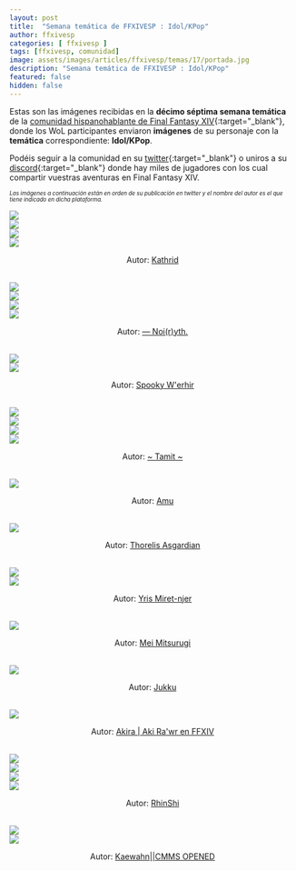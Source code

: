 ```yaml
---
layout: post
title:  "Semana temática de FFXIVESP : Idol/KPop"
author: ffxivesp
categories: [ ffxivesp ]
tags: [ffxivesp, comunidad]
image: assets/images/articles/ffxivesp/temas/17/portada.jpg
description: "Semana temática de FFXIVESP : Idol/KPop"
featured: false
hidden: false
---
```


Estas son las imágenes recibidas en la **décimo séptima semana temática** de la [comunidad hispanohablante de Final Fantasy XIV](https://twitter.com/FFXIVESP_){:target="_blank"}, donde los WoL participantes enviaron **imágenes** de su personaje con la **temática** correspondiente: **Idol/KPop**.

Podéis seguir a la comunidad en su [twitter](https://twitter.com/FFXIVESP_){:target="_blank"} o uniros a su [discord](https://discord.com/invite/XcYQ2fR){:target="_blank"} donde hay miles de jugadores con los cual compartir vuestras aventuras en Final Fantasy XIV.

<sub><sup><i>Las imágenes a continuación están en orden de su publicación en twitter y el nombre del autor es el que tiene indicado en dicha plataforma.</i></sup></sub>

<script src="https://cdnjs.cloudflare.com/ajax/libs/ekko-lightbox/5.3.0/ekko-lightbox.min.js" integrity="sha512-Y2IiVZeaBwXG1wSV7f13plqlmFOx8MdjuHyYFVoYzhyRr3nH/NMDjTBSswijzADdNzMyWNetbLMfOpIPl6Cv9g==" crossorigin="anonymous" referrerpolicy="no-referrer"></script>
<link rel="stylesheet" href="https://cdnjs.cloudflare.com/ajax/libs/ekko-lightbox/5.3.0/ekko-lightbox.css" integrity="sha512-Velp0ebMKjcd9RiCoaHhLXkR1sFoCCWXNp6w4zj1hfMifYB5441C+sKeBl/T/Ka6NjBiRfBBQRaQq65ekYz3UQ==" crossorigin="anonymous" referrerpolicy="no-referrer" />

<div class="container card">
    <div class="row">
        <div class="col-xl">
            <a href="{{ site.baseurl }}/assets/images/articles/ffxivesp/temas/17/alimoyama_1.jpg" data-toggle="lightbox"><img src="{{ site.baseurl }}/assets/images/articles/ffxivesp/temas/17/alimoyama_1.jpg"></a>
        </div>
        <div class="col-xl">
            <a href="{{ site.baseurl }}/assets/images/articles/ffxivesp/temas/17/alimoyama_2.jpg" data-toggle="lightbox"><img src="{{ site.baseurl }}/assets/images/articles/ffxivesp/temas/17/alimoyama_2.jpg"></a>
        </div>        
    </div>
    <div class="row">
        <div class="col-xl">
            <a href="{{ site.baseurl }}/assets/images/articles/ffxivesp/temas/17/alimoyama_3.jpg" data-toggle="lightbox"><img src="{{ site.baseurl }}/assets/images/articles/ffxivesp/temas/17/alimoyama_4.jpg"></a>
        </div>
        <div class="col-xl">
            <a href="{{ site.baseurl }}/assets/images/articles/ffxivesp/temas/17/alimoyama_3.jpg" data-toggle="lightbox"><img src="{{ site.baseurl }}/assets/images/articles/ffxivesp/temas/17/alimoyama_4.jpg"></a>
        </div>        
    </div>    
    <div class="row">  
        <div class="col-xl">
            <p align="center">Autor: <a href="https://twitter.com/alimoyama" target="_blank">Kathrid</a></p>
        </div>
    </div>
</div>    

<br/>

<div class="container card">
    <div class="row">
        <div class="col-xl">
            <a href="{{ site.baseurl }}/assets/images/articles/ffxivesp/temas/17/YthStories_1.jpg" data-toggle="lightbox"><img src="{{ site.baseurl }}/assets/images/articles/ffxivesp/temas/17/YthStories_1.jpg"></a>
        </div>
        <div class="col-xl">
            <a href="{{ site.baseurl }}/assets/images/articles/ffxivesp/temas/17/YthStories_2.jpg" data-toggle="lightbox"><img src="{{ site.baseurl }}/assets/images/articles/ffxivesp/temas/17/YthStories_2.jpg"></a>
        </div>        
    </div>
    <div class="row">
        <div class="col-xl">
            <a href="{{ site.baseurl }}/assets/images/articles/ffxivesp/temas/17/YthStories_3.jpg" data-toggle="lightbox"><img src="{{ site.baseurl }}/assets/images/articles/ffxivesp/temas/17/YthStories_3.jpg"></a>
        </div>
        <div class="col-xl">
            <a href="{{ site.baseurl }}/assets/images/articles/ffxivesp/temas/17/YthStories_4.jpg" data-toggle="lightbox"><img src="{{ site.baseurl }}/assets/images/articles/ffxivesp/temas/17/YthStories_4.jpg"></a>
        </div>        
    </div>    
    <div class="row">  
        <div class="col-xl">
            <p align="center">Autor: <a href="https://twitter.com/YthStories" target="_blank">— Noi(r)yth.</a></p>
        </div>
    </div>
</div>    

<br/>

<div class="container card">
    <div class="row">
        <div class="col-xl">
            <a href="{{ site.baseurl }}/assets/images/articles/ffxivesp/temas/17/w_erhir_1.jpg" data-toggle="lightbox"><img src="{{ site.baseurl }}/assets/images/articles/ffxivesp/temas/17/w_erhir_1.jpg"></a>
        </div>
        <div class="col-xl">
            <a href="{{ site.baseurl }}/assets/images/articles/ffxivesp/temas/17/w_erhir_2.jpg" data-toggle="lightbox"><img src="{{ site.baseurl }}/assets/images/articles/ffxivesp/temas/17/w_erhir_2.jpg"></a>
        </div>        
    </div> 
    <div class="row">  
        <div class="col-xl">
            <p align="center">Autor: <a href="https://twitter.com/w_erhir" target="_blank">Spooky W'erhir</a></p>
        </div>
    </div>
</div>    

<br/>

<div class="container card">
    <div class="row">
        <div class="col-xl">
            <a href="{{ site.baseurl }}/assets/images/articles/ffxivesp/temas/17/Tamit_IX_1.jpg" data-toggle="lightbox"><img src="{{ site.baseurl }}/assets/images/articles/ffxivesp/temas/17/Tamit_IX_1.jpg"></a>
        </div>
        <div class="col-xl">
            <a href="{{ site.baseurl }}/assets/images/articles/ffxivesp/temas/17/Tamit_IX_2.jpg" data-toggle="lightbox"><img src="{{ site.baseurl }}/assets/images/articles/ffxivesp/temas/17/Tamit_IX_2.jpg"></a>
        </div>        
    </div>
    <div class="row">
        <div class="col-xl">
            <a href="{{ site.baseurl }}/assets/images/articles/ffxivesp/temas/17/Tamit_IX_3.jpg" data-toggle="lightbox"><img src="{{ site.baseurl }}/assets/images/articles/ffxivesp/temas/17/Tamit_IX_3.jpg"></a>
        </div>
        <div class="col-xl">
            <a href="{{ site.baseurl }}/assets/images/articles/ffxivesp/temas/17/Tamit_IX_4.jpg" data-toggle="lightbox"><img src="{{ site.baseurl }}/assets/images/articles/ffxivesp/temas/17/Tamit_IX_4.jpg"></a>
        </div>        
    </div>    
    <div class="row">  
        <div class="col-xl">
            <p align="center">Autor: <a href="https://twitter.com/Tamit_IX" target="_blank">~ Tamit ~</a></p>
        </div>
    </div>
</div>    

<br/>

<div class="container card">
    <div class="row">
        <div class="col-xl">
            <a href="{{ site.baseurl }}/assets/images/articles/ffxivesp/temas/17/AmuArt_.jpg" data-toggle="lightbox"><img src="{{ site.baseurl }}/assets/images/articles/ffxivesp/temas/17/AmuArt_.jpg"></a>
        </div>     
    </div>
    <div class="row">  
        <div class="col-xl">
            <p align="center">Autor: <a href="https://twitter.com/AmuArt_" target="_blank">Amu</a></p>
        </div>
    </div>
</div>    

<br/>

<div class="container card">
    <div class="row">
        <div class="col-xl">
            <a href="{{ site.baseurl }}/assets/images/articles/ffxivesp/temas/17/ThorelisAsgard1.jpg" data-toggle="lightbox"><img src="{{ site.baseurl }}/assets/images/articles/ffxivesp/temas/17/ThorelisAsgard1.jpg"></a>
        </div>     
    </div>
    <div class="row">  
        <div class="col-xl">
            <p align="center">Autor: <a href="https://twitter.com/ThorelisAsgard1" target="_blank">Thorelis Asgardian</a></p>
        </div>
    </div>
</div>    

<br/>

<div class="container card">
    <div class="row">
        <div class="col-xl">
            <a href="{{ site.baseurl }}/assets/images/articles/ffxivesp/temas/17/YrisMiretnjer14_1.jpg" data-toggle="lightbox"><img src="{{ site.baseurl }}/assets/images/articles/ffxivesp/temas/17/YrisMiretnjer14_1.jpg"></a>
        </div>
        <div class="col-xl">
            <a href="{{ site.baseurl }}/assets/images/articles/ffxivesp/temas/17/YrisMiretnjer14_2.jpg" data-toggle="lightbox"><img src="{{ site.baseurl }}/assets/images/articles/ffxivesp/temas/17/YrisMiretnjer14_2.jpg"></a>
        </div>                  
    </div>
    <div class="row">  
        <div class="col-xl">
            <p align="center">Autor: <a href="https://twitter.com/YrisMiretnjer14" target="_blank">Yris Miret-njer</a></p>
        </div>
    </div>
</div>    

<br/>

<div class="container card">
    <div class="row">
        <div class="col-xl">
            <a href="{{ site.baseurl }}/assets/images/articles/ffxivesp/temas/17/itsEcclaire.jpg" data-toggle="lightbox"><img src="{{ site.baseurl }}/assets/images/articles/ffxivesp/temas/17/itsEcclaire.jpg"></a>
        </div>               
    </div>
    <div class="row">  
        <div class="col-xl">
            <p align="center">Autor: <a href="https://twitter.com/itsEcclaire" target="_blank">Mei Mitsurugi</a></p>
        </div>
    </div>
</div>    

<br/>

<div class="container card">
    <div class="row">
        <div class="col-xl">
            <a href="{{ site.baseurl }}/assets/images/articles/ffxivesp/temas/17/JukkuDen.jpg" data-toggle="lightbox"><img src="{{ site.baseurl }}/assets/images/articles/ffxivesp/temas/17/JukkuDen.jpg"></a>
        </div>               
    </div>
    <div class="row">  
        <div class="col-xl">
            <p align="center">Autor: <a href="https://twitter.com/JukkuDen" target="_blank">Jukku</a></p>
        </div>
    </div>
</div>    

<br/>

<div class="container card">
    <div class="row">
        <div class="col-xl">
            <a href="{{ site.baseurl }}/assets/images/articles/ffxivesp/temas/17/AkiraVay.jpg" data-toggle="lightbox"><img src="{{ site.baseurl }}/assets/images/articles/ffxivesp/temas/17/AkiraVay.jpg"></a>
        </div>               
    </div>
    <div class="row">  
        <div class="col-xl">
            <p align="center">Autor: <a href="https://twitter.com/AkiraVay" target="_blank">Akira | Aki Ra'wr en FFXIV</a></p>
        </div>
    </div>
</div>    

<br/>

<div class="container card">
    <div class="row">
        <div class="col-xl">
            <a href="{{ site.baseurl }}/assets/images/articles/ffxivesp/temas/17/smc5830_1.jpg" data-toggle="lightbox"><img src="{{ site.baseurl }}/assets/images/articles/ffxivesp/temas/17/smc5830_1.jpg"></a>
        </div>
        <div class="col-xl">
            <a href="{{ site.baseurl }}/assets/images/articles/ffxivesp/temas/17/smc5830_2.jpg" data-toggle="lightbox"><img src="{{ site.baseurl }}/assets/images/articles/ffxivesp/temas/17/smc5830_2.jpg"></a>
        </div>        
    </div>
    <div class="row">
        <div class="col-xl">
            <a href="{{ site.baseurl }}/assets/images/articles/ffxivesp/temas/17/smc5830_3.jpg" data-toggle="lightbox"><img src="{{ site.baseurl }}/assets/images/articles/ffxivesp/temas/17/smc5830_3.jpg"></a>
        </div>
        <div class="col-xl">
            <a href="{{ site.baseurl }}/assets/images/articles/ffxivesp/temas/17/smc5830_4.jpg" data-toggle="lightbox"><img src="{{ site.baseurl }}/assets/images/articles/ffxivesp/temas/17/smc5830_4.jpg"></a>
        </div>        
    </div>    
    <div class="row">  
        <div class="col-xl">
            <p align="center">Autor: <a href="https://twitter.com/smc5830" target="_blank">RhinShi</a></p>
        </div>
    </div>
</div>    

<br/>

<div class="container card">
    <div class="row">
        <div class="col-xl">
            <a href="{{ site.baseurl }}/assets/images/articles/ffxivesp/temas/17/QueenRaikichi94_1.jpg" data-toggle="lightbox"><img src="{{ site.baseurl }}/assets/images/articles/ffxivesp/temas/17/QueenRaikichi94_1.jpg"></a>
        </div>
        <div class="col-xl">
            <a href="{{ site.baseurl }}/assets/images/articles/ffxivesp/temas/17/QueenRaikichi94_2.jpg" data-toggle="lightbox"><img src="{{ site.baseurl }}/assets/images/articles/ffxivesp/temas/17/QueenRaikichi94_2.jpg"></a>
        </div>        
    </div>
    <div class="row">  
        <div class="col-xl">
            <p align="center">Autor: <a href="https://twitter.com/QueenRaikichi94" target="_blank">Kaewahn||CMMS OPENED</a></p>
        </div>
    </div>
</div>    

<br/>

<script>
    $(document).on('click', '[data-toggle="lightbox"]', function(event) {
                event.preventDefault();
                $(this).ekkoLightbox();
            });
</script>
